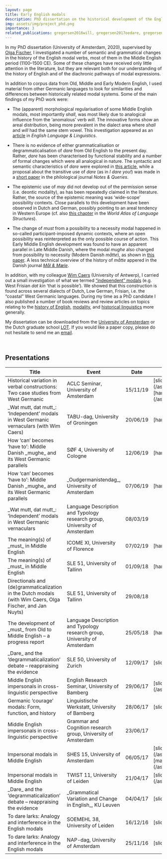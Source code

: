 ```yaml
---
layout: page
title: Early English modals
description: PhD dissertation on the historical development of the English modals
img: assets/img/project_phd.png
importance: 3
related_publications: gregersen2016will, gregersen2017oedare, gregersen2017larks, gregersen2018dcxg, gregersen2019maatte, caers&gregersen2019modals, gregersen2019review-wojtys, gregersen2020lgdeath, gregersen2020dissertation, gregersen2020review-evg, gregersen2021maatte, gregersen2022sof, gregersen2023regmod
---
```


In my PhD dissertation (University of Amsterdam, 2020), supervised by [Olga Fischer](https://en.wikipedia.org/wiki/Olga_Fischer), I investigated a number of semantic and grammatical changes in the history of the English modal verbs, most of them in the Middle English period (1100–1500 CE). Some of these changes have received only little attention in the literature, but they are relevant both for our understanding of the history of English and of the diachronic pathways of modal expressions. 

In addition to corpus data from Old, Middle and Early Modern English, I used material from other Germanic languages to look for similarities and differences between historically related modal systems. Some of the main findings of my PhD work were:

- The (apparent) morphological regularisation of some Middle English modals, most importantly _shall_, was most likely due to analogical influence from the ‘anomalous’ verb _will_. The innovative forms show an areal distribution, being more prevalent in the dialect area where _shall_ and _will_ had the same stem vowel. This investigation appeared as an [article](https://doi.org/10.1017/S1360674322000053) in _English Language & Linguistics_.

- There is no evidence of either grammaticalisation or degrammaticalisation of _dare_ from Old English to the present day. Rather, _dare_ has been characterised by functional stability and a number of formal changes which were all analogical in nature. The syntactic and semantic characteristics of _dare_ were explored in [this article](https://doi.org/10.1515/stap-2017-0012), while a proposal about the transitive use of _dare_ (as in _I dare you!_) was made in a [short paper](https://doi.org/10.1093/notesj/gjx152) in the philological journal _Notes & Queries_.

- The epistemic use of _may_ did not develop out of the permission sense (i.e. deontic modality), as has been repeatedly claimed in the literature. Rather, the source of the epistemic meaning was ‘wide-scope’ possibility contexts. Close parallels to this development have been observed in Dutch and German, possibly pointing to an areal tendency in Western Europe (cf. also [this chapter](https://wals.info/chapter/76) in the _World Atlas of Language Structures_).

- The change of _must_ from a possibility to a necessity modal happened in so-called participant-imposed dynamic contexts, where an open possibility was reinterpreted as the only possible course of action. This Early Middle English development was found to have an apparent parallel in Late Middle Danish, where the modal _mughe_ also changed from possibility to necessity (Modern Danish _måtte_), as shown in [this paper](/assets/pdf/SOF_mughe.pdf). A less technical overview of the history of _måtte_ appered in the Danish journal _[Mål & Mæle](/assets/pdf/M&M_maa.pdf)_.

In addition, with my colleague [Wim Caers](https://researchportal.be/en/researcher/wim-caers) (University of Antwerp), I carried out a small investigation of what we termed [“independent” modals](https://doi.org/10.5117/nedtaa2019.3.005.caer) (e.g. West Frisian _dat kin_ ‘that is possible’). We showed that this construction is found across several dialects of Dutch, Low German, Frisian, i.e. the “coastal” West Germanic languages. During my time as a PhD candidate I also published a number of book reviews and review articles on topics relating to the [history of English](https://doi.org/10.18148/hs/2020.v4i2.68), [modality](https://doi.org/10.1080/03740463.2020.1743582), and [historical linguistics](https://doi.org/10.1515/flih-2018-0012) more generally.

My dissertation can be downloaded from the [University of Amsterdam](https://hdl.handle.net/11245.1/0a5dbde6-7a43-4201-8037-eff81274178e) or the Dutch graduate school [LOT](https://www.lotpublications.nl/early-english-modals-form-function-and-analogy). If you would like a paper copy, please do not hesitate to send me an [email](mailto:s.gregersen@isfas.uni-kiel.de).



<br>
<h2>Presentations</h2>
<table>
<colgroup>
<col width="50%" />
<col width="30%" />
<col width="10%" />
<col width="10%" />
</colgroup>
<thead>
<tr class="header">
<th>Title</th>
<th>Event</th>
<th>Date</th>
<th>Downloads</th>
</tr>
</thead>
<tbody>
<tr>
<td markdown="span">Historical variation in verbal constructions: Two case studies from West Germanic</td>
<td markdown="span">ACLC Seminar, University of Amsterdam</td>
<td markdown="span">15/11/19</td>
<td markdown="span">[slides](/assets/pdf/pres/ACLC_variation_slides.pdf)<br>[handout](/assets/pdf/pres/ACLC_variation_refs.pdf)</td>
</tr>
<tr>
<td markdown="span">_Wat mutt, dat mutt_: ‘Independent’ modals in West Germanic vernaculars (with Wim Caers)</td>
<td markdown="span">TABU-dag, University of Groningen</td>
<td markdown="span">20/06/19</td>
<td markdown="span">[handout](/assets/pdf/pres/TABU_mutt.pdf)</td>
</tr>
<tr>
<td markdown="span">How ‘can’ becomes ‘have to’: Middle Danish _mughe_ and its West Germanic parallels</td>
<td markdown="span">SØF 4, University of Cologne</td>
<td markdown="span">12/06/19</td>
<td markdown="span">[handout](/assets/pdf/pres/SOF4_mughe.pdf)</td>
</tr>
<tr>
<td markdown="span">How ‘can’ becomes ‘have to’: Middle Danish _mughe_ and its West Germanic parallels</td>
<td markdown="span">_Oudgermanistendag_, University of Amsterdam</td>
<td markdown="span">07/06/19</td>
<td markdown="span">[handout](/assets/pdf/pres/Oudgerm_mughe.pdf)</td>
</tr>
<tr>
<td markdown="span">_Wat mutt, dat mutt_: ‘Independent’ modals in West Germanic vernaculars</td>
<td markdown="span">Language Description and Typology research group, University of Amsterdam</td>
<td markdown="span">08/03/19</td>
<td markdown="span"></td>
</tr>
<tr>
<td markdown="span">The meaning(s) of _must_ in Middle English</td>
<td markdown="span">ICOME XI, University of Florence</td>
<td markdown="span">07/02/19</td>
<td markdown="span">[handout](/assets/pdf/pres/ICOME11_must.pdf)</td>
</tr>
<tr>
<td markdown="span">The meaning(s) of _must_ in Middle English</td>
<td markdown="span">SLE 51, University of Tallinn</td>
<td markdown="span">01/09/18</td>
<td markdown="span">[handout](/assets/pdf/pres/SLE51_must.pdf)</td>
</tr>
<tr>
<td markdown="span">Directionals and (de)grammaticalization in the Dutch modals (with Wim Caers, Olga Fischer, and Jan Nuyts)</td>
<td markdown="span">SLE 51, University of Tallinn</td>
<td markdown="span">29/08/18</td>
<td markdown="span"></td>
</tr>
<tr>
<td markdown="span">The development of _must_ from Old to Middle English – a progress report</td>
<td markdown="span">Language Description and Typology research group, University of Amsterdam</td>
<td markdown="span">25/05/18</td>
<td markdown="span">[handout](/assets/pdf/pres/LDT_must.pdf)</td>
</tr>
<tr>
<td markdown="span">_Dare_ and the ‘degrammaticalization’ debate – reappraising the evidence</td>
<td markdown="span">SLE 50, University of Zurich</td>
<td markdown="span">12/09/17</td>
<td markdown="span">[slides](/assets/pdf/pres/SLE50_dare.pdf)</td>
</tr>
<tr>
<td markdown="span">Middle English impersonals in cross-linguistic perspective</td>
<td markdown="span">English Research Seminar, University of Bamberg</td>
<td markdown="span">29/06/17</td>
<td markdown="span">[slides](/assets/pdf/pres/Bamberg_impersonals.pdf)</td>
</tr>
<tr>
<td markdown="span">Germanic ‘courage’ modals: Form, function, and history</td>
<td markdown="span">Linguistische Werkstatt, University of Bamberg</td>
<td markdown="span">28/06/17</td>
<td markdown="span">[slides](/assets/pdf/pres/Bamberg_dare.pdf)</td>
</tr>
<tr>
<td markdown="span">Middle English impersonals in cross-linguistic perspective</td>
<td markdown="span">Grammar and Cognition research group, University of Amsterdam</td>
<td markdown="span">23/06/17</td>
<td markdown="span"></td>
</tr>
<tr>
<td markdown="span">Impersonal modals in Middle English</td>
<td markdown="span">SHES 15, University of Amsterdam</td>
<td markdown="span">06/05/17</td>
<td markdown="span">[slides](/assets/pdf/pres/SHES15_impersonals_slides.pdf)<br>[manuscript](/assets/pdf/pres/SHES15_impersonals_MS.pdf)</td>
</tr>
<tr>
<td markdown="span">Impersonal modals in Middle English</td>
<td markdown="span">TWIST 11, University of Leiden</td>
<td markdown="span">21/04/17</td>
<td markdown="span">[slides](/assets/pdf/pres/TWIST11_impersonals.pdf)</td>
</tr>
<tr>
<td markdown="span">_Dare_ and the ‘degrammaticalization’ debate – reappraising the evidence</td>
<td markdown="span">_Grammatical Variation and Change in English_, KU Leuven</td>
<td markdown="span">04/04/17</td>
<td markdown="span">[slides](/assets/pdf/pres/Leuven_dare.pdf)</td>
</tr>
<tr>
<td markdown="span">To dare larks: Analogy and interference in the English modals</td>
<td markdown="span">SOEMEHL 38, University of Leiden</td>
<td markdown="span">16/12/16</td>
<td markdown="span">[slides](/assets/pdf/pres/SOEMEHL38_dare.pdf)</td>
</tr>
<tr>
<td markdown="span">To dare larks: Analogy and interference in the English modals</td>
<td markdown="span">NAP-dag, University of Amsterdam</td>
<td markdown="span">25/11/16</td>
<td markdown="span">[slides](/assets/pdf/pres/NAP_dare.pdf)</td>
</tr>
</tbody>
</table>
<br>


